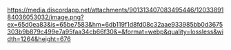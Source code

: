 https://media.discordapp.net/attachments/901313407083495446/1203389184036053032/image.png?ex=65d0ea83&is=65be7583&hm=6db119f1d8fd08c32aae933985bb0d3675303b9b879c499e7a95faa34cb66f30&=&format=webp&quality=lossless&width=1264&height=676